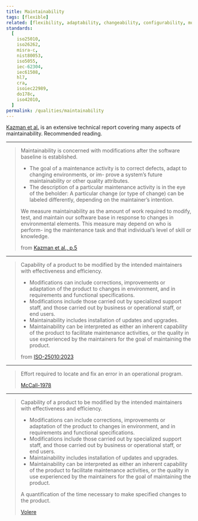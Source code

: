 ```yaml
---
title: Maintainability
tags: [flexible]
related: [flexibility, adaptability, changeability, configurability, modularity]
standards:
  [
    iso25010,
    iso26262,
    misra-c,
    nist80053,
    iso5055,
    iec-62304,
    iec61508,
    hl7,
    cra,
    isoiec22989,
    do178c,
    iso42010,
  ]
permalink: /qualities/maintainability
---
```


[Kazman et al.](/references/#kazman-maintainability) is an extensive technical report covering many aspects of maintainability. Recommended reading.

<hr class="with-no-margin"/>

> Maintainability is concerned with modifications after the software baseline is established.
>
> - The goal of a maintenance activity is to correct defects, adapt to changing environments, or im-
>   prove a system’s future maintainability or other quality attributes.
> - The description of a particular maintenance activity is in the eye of the beholder: A particular
>   change (or type of change) can be labeled differently, depending on the maintainer’s intention.
>
> We measure maintainability as the amount of work required to modify, test, and maintain our software
> base in response to changes in environmental elements. This measure may depend on who is perform-
> ing the maintenance task and that individual’s level of skill or knowledge.
>
> from [Kazman et al., p.5](/references/#kazman-maintainability)

<hr class="with-no-margin"/>

> Capability of a product to be modified by the intended maintainers with effectiveness and efficiency.
>
> - Modifications can include corrections, improvements or adaptation of the product to changes in environment, and in requirements and functional specifications.
> - Modifications include those carried out by specialized support staff, and those carried out by business or operational staff, or end users.
> - Maintainability includes installation of updates and upgrades.
> - Maintainability can be interpreted as either an inherent capability of the product to facilitate maintenance activities, or the quality in use experienced by the maintainers for the goal of maintaining the product.
>
> from [ISO-25010:2023](/references/#iso-25010-2023)

<hr class="with-no-margin"/>

> Effort required to locate and fix an error in an operational program.
>
> [McCall-1978](/references/#mccall)

<hr class="with-no-margin"/>

> Capability of a product to be modified by the intended maintainers with effectiveness and efficiency.
>
> - Modifications can include corrections, improvements or adaptation of the product to changes in environment, and in requirements and functional specifications.
> - Modifications include those carried out by specialized support staff, and those carried out by business or operational staff, or end users.
> - Maintainability includes installation of updates and upgrades.
> - Maintainability can be interpreted as either an inherent capability of the product to facilitate maintenance activities, or the quality in use experienced by the maintainers for the goal of maintaining the product.
>
> A quantification of the time necessary to make specified changes to the product.
>
> [Volere](https://www.volere.org/)
